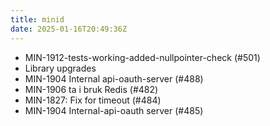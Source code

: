 ```yaml
---
title: minid
date: 2025-01-16T20:49:36Z
---
```

- MIN-1912-tests-working-added-nullpointer-check (#501)
- Library upgrades
- MIN-1904 Internal api-oauth-server (#488)
- MIN-1906 ta i bruk Redis (#482)
- MIN-1827: Fix for timeout (#484)
- MIN-1904 Internal-api-oauth server (#485)

